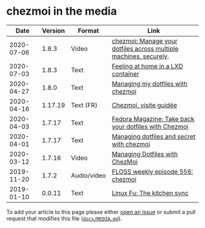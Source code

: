 # chezmoi in the media

<!--- toc --->

| Date       | Version | Format       | Link                                                                                                                      |
| ---------- | ------- | ------------ | ------------------------------------------------------------------------------------------------------------------------- |
| 2020-07-06 | 1.8.3   | Video        | [chezmoi: Manage your dotfiles across multiple machines, securely](https://www.youtube.com/watch?v=JrCMCdvoMAw).          |
| 2020-07-03 | 1.8.3   | Text         | [Feeling at home in a LXD container](https://ubuntu.com/blog/feeling-at-home-in-a-lxd-container)                          |
| 2020-04-27 | 1.8.0   | Text         | [Managing my dotfiles with chezmoi](http://blog.emilieschario.com/post/managing-my-dotfiles-with-chezmoi/)                |
| 2020-04-16 | 1.17.19 | Text (FR)    | [Chezmoi, visite guidée](https://blog.wescale.fr/2020/04/16/chezmoi-visite-guidee/)                                       |
| 2020-04-03 | 1.7.17  | Text         | [Fedora Magazine: Take back your dotfiles with Chezmoi](https://fedoramagazine.org/take-back-your-dotfiles-with-chezmoi/) |
| 2020-04-01 | 1.7.17  | Text         | [Managing dotfiles and secret with chezmoi](https://blog.arkey.fr/2020/04/01/manage_dotfiles_with_chezmoi/)               |
| 2020-03-12 | 1.7.16  | Video        | [Managing Dotfiles with ChezMoi](https://www.youtube.com/watch?v=HXx6ugA98Qo)                                             |
| 2019-11-20 | 1.7.2   | Audio/video  | [FLOSS weekly episode 556: chezmoi](https://twit.tv/shows/floss-weekly/episodes/556)                                      |
| 2019-01-10 | 0.0.11  | Text         | [Linux Fu: The kitchen sync](https://hackaday.com/2019/01/10/linux-fu-the-kitchen-sync/)                                  |

To add your article to this page please either [open an
issue](https://github.com/twpayne/chezmoi/issues/new/choose) or submit a pull
request that modifies this file
([`docs/MEDIA.md`](https://github.com/twpayne/chezmoi/blob/master/docs/MEDIA.md)).
